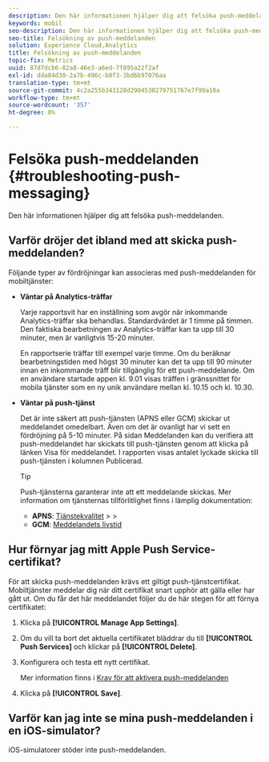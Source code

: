```yaml
---
description: Den här informationen hjälper dig att felsöka push-meddelanden.
keywords: mobil
seo-description: Den här informationen hjälper dig att felsöka push-meddelanden.
seo-title: Felsökning av push-meddelanden
solution: Experience Cloud,Analytics
title: Felsökning av push-meddelanden
topic-fix: Metrics
uuid: 87d7dcb6-82a8-46e3-a6ed-7f895a22f2af
exl-id: dda84d30-2a7b-496c-b8f3-3bd6b97076aa
translation-type: tm+mt
source-git-commit: 4c2a255b343128d2904530279751767e7f99a10a
workflow-type: tm+mt
source-wordcount: '357'
ht-degree: 0%

---
```


# Felsöka push-meddelanden {#troubleshooting-push-messaging}

Den här informationen hjälper dig att felsöka push-meddelanden.

## Varför dröjer det ibland med att skicka push-meddelanden?

Följande typer av fördröjningar kan associeras med push-meddelanden för mobiltjänster:

* **Väntar på Analytics-träffar**

   Varje rapportsvit har en inställning som avgör när inkommande Analytics-träffar ska behandlas. Standardvärdet är 1 timme på timmen. Den faktiska bearbetningen av Analytics-träffar kan ta upp till 30 minuter, men är vanligtvis 15-20 minuter.

   En rapportserie träffar till exempel varje timme. Om du beräknar bearbetningstiden med högst 30 minuter kan det ta upp till 90 minuter innan en inkommande träff blir tillgänglig för ett push-meddelande. Om en användare startade appen kl. 9.01 visas träffen i gränssnittet för mobila tjänster som en ny unik användare mellan kl. 10.15 och kl. 10.30.

* **Väntar på push-tjänst**

   Det är inte säkert att push-tjänsten (APNS eller GCM) skickar ut meddelandet omedelbart. Även om det är ovanligt har vi sett en fördröjning på 5-10 minuter. På sidan Meddelanden kan du verifiera att push-meddelandet har skickats till push-tjänsten genom att klicka på länken Visa för meddelandet. I rapporten visas antalet lyckade skicka till push-tjänsten i kolumnen Publicerad.

   >[!TIP]
   >
   >Push-tjänsterna garanterar inte att ett meddelande skickas. Mer information om tjänsternas tillförlitlighet finns i lämplig dokumentation:
   >
   >* **APNS**:  [Tjänstekvalitet](https://developer.apple.com/documentation/usernotifications)
      >
      >
   * **GCM**:  [Meddelandets livstid](https://developers.google.com/cloud-messaging/concept-options)


## Hur förnyar jag mitt Apple Push Service-certifikat?

För att skicka push-meddelanden krävs ett giltigt push-tjänstcertifikat. Mobiltjänster meddelar dig när ditt certifikat snart upphör att gälla eller har gått ut. Om du får det här meddelandet följer du de här stegen för att förnya certifikatet:

1. Klicka på **[!UICONTROL Manage App Settings]**.
2. Om du vill ta bort det aktuella certifikatet bläddrar du till **[!UICONTROL Push Services]** och klickar på **[!UICONTROL Delete]**.
3. Konfigurera och testa ett nytt certifikat.

   Mer information finns i [Krav för att aktivera push-meddelanden](/help/using/c-manage-app-settings/c-mob-confg-app/configure-push-messaging/prerequisites-push-messaging.md)

4. Klicka på **[!UICONTROL Save]**.

## Varför kan jag inte se mina push-meddelanden i en iOS-simulator?

iOS-simulatorer stöder inte push-meddelanden.
